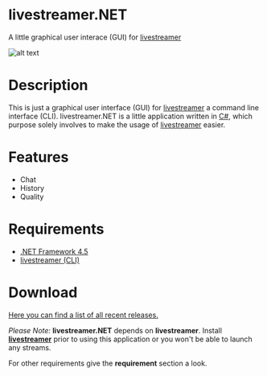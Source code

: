 # livestreamer.NET
A little graphical user interace (GUI) for [livestreamer](https://github.com/chrippa/livestreamer)

![alt text](http://puu.sh/komno/26c82ed293.png "Tab: Stream")

# Description

This is just a graphical user interface (GUI) for [livestreamer](https://github.com/chrippa/livestreamer) a command line interface (CLI).
livestreamer.NET is a little application written in [C#](https://en.wikipedia.org/wiki/C_Sharp_(programming_language)), which purpose solely involves to make the usage of [livestreamer](https://github.com/chrippa/livestreamer) easier.

# Features

* Chat
* History
* Quality

# Requirements

* [.NET Framework 4.5](http://www.microsoft.com/en-us/download/details.aspx?id=30653)
* [livestreamer (CLI)](http://livestreamer.io/)

# Download

[Here you can find a list of all recent releases.](https://github.com/hitboxer/livestreamer.NET/releases)

*Please Note:* **livestreamer.NET** depends on **livestreamer**. Install **[livestreamer](https://github.com/chrippa/livestreamer)** prior to using this application or you won't be able to launch any streams. 

For other requirements give the **requirement** section a look.


